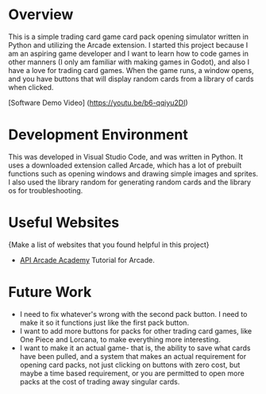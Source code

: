 # Overview

This is a simple trading card game card pack opening simulator written in Python and utilizing the Arcade extension. I started this project because I am an aspiring game developer and I want to learn how to code games in other manners (I only am familiar with making games in  Godot), and also I have a love for trading card games. When the game runs, a window opens, and you have buttons that will display random cards from a library of cards when clicked.

[Software Demo Video] (https://youtu.be/b6-qqiyu2DI)

# Development Environment

This was developed in Visual Studio Code, and was written in Python. It uses a downloaded extension called Arcade, which has a lot of prebuilt functions such as opening windows and drawing simple images and sprites. I also used the library random for generating random cards and the library os for troubleshooting.

# Useful Websites

{Make a list of websites that you found helpful in this project}
* [API Arcade Academy](https://api.arcade.academy/en/latest/) Tutorial for Arcade.

# Future Work

* I need to fix whatever's wrong with the second pack button. I need to make it so it functions just like the first pack button.
* I want to add more buttons for packs for other trading card games, like One Piece and Lorcana, to make everything more interesting.
* I want to make it an actual game- that is, the ability to save what cards have been pulled, and a system that makes an actual requirement for opening card packs, not just clicking on buttons with zero cost, but maybe a time based requirement, or you are permitted to open more packs at the cost of trading away singular cards.